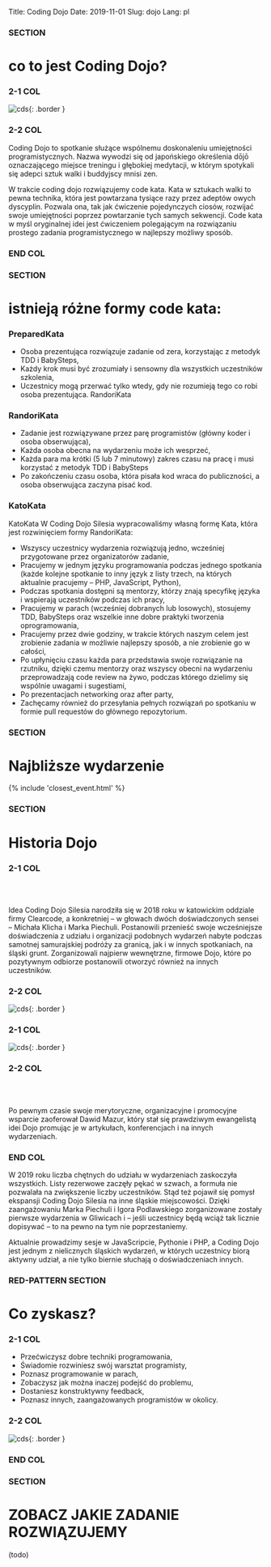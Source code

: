 Title: Coding Dojo
Date: 2019-11-01
Slug: dojo
Lang: pl

### SECTION ###
# co to jest Coding Dojo?

### 2-1 COL ###
![cds](/images/photos/1.png){: .border }

### 2-2 COL ###
Coding Dojo to spotkanie służące wspólnemu doskonaleniu umiejętności programistycznych. Nazwa wywodzi się od japońskiego określenia dōjō oznaczającego miejsce treningu i głębokiej medytacji, w którym spotykali się adepci sztuk walki i buddyjscy mnisi zen.

W trakcie coding dojo rozwiązujemy code kata. Kata w sztukach walki to pewna technika, która jest powtarzana tysiące razy przez adeptów owych dyscyplin. Pozwala ona, tak jak ćwiczenie pojedynczych ciosów, rozwijać swoje umiejętności poprzez powtarzanie tych samych sekwencji. Code kata w myśl oryginalnej idei jest ćwiczeniem polegającym na rozwiązaniu prostego zadania programistycznego w najlepszy możliwy sposób.

### END COL ###

### SECTION ###
# istnieją różne formy code kata:

### PreparedKata

* Osoba prezentująca rozwiązuje zadanie od zera, korzystając z metodyk TDD i BabySteps, 
* Każdy krok musi być zrozumiały i sensowny dla wszystkich uczestników szkolenia, 
* Uczestnicy mogą przerwać tylko wtedy, gdy nie rozumieją tego co robi osoba prezentująca. RandoriKata 

### RandoriKata

* Zadanie jest rozwiązywane przez parę programistów (główny koder i osoba obserwująca), 
* Każda osoba obecna na wydarzeniu może ich wesprzeć, 
* Każda para ma krótki (5 lub 7 minutowy) zakres czasu na pracę i musi korzystać z metodyk TDD i BabySteps 
* Po zakończeniu czasu osoba, która pisała kod wraca do publiczności, a osoba obserwująca zaczyna pisać kod. 

### KatoKata

KatoKata W Coding Dojo Silesia wypracowaliśmy własną formę Kata, która jest rozwinięciem formy RandoriKata: 

* Wszyscy uczestnicy wydarzenia rozwiązują jedno, wcześniej przygotowane przez organizatorów zadanie, 
* Pracujemy w jednym języku programowania podczas jednego spotkania (każde kolejne spotkanie to inny język z listy trzech, na których aktualnie pracujemy – PHP, JavaScript, Python), 
* Podczas spotkania dostępni są mentorzy, którzy znają specyfikę języka i wspierają uczestników podczas ich pracy, 
* Pracujemy w parach (wcześniej dobranych lub losowych), stosujemy TDD, BabySteps oraz wszelkie inne dobre praktyki tworzenia oprogramowania, 
* Pracujemy przez dwie godziny, w trakcie których naszym celem jest zrobienie zadania w możliwie najlepszy sposób, a nie zrobienie go w całości, 
* Po upłynięciu czasu każda para przedstawia swoje rozwiązanie na rzutniku, dzięki czemu mentorzy oraz wszyscy obecni na wydarzeniu przeprowadzają code review na żywo, podczas którego dzielimy się wspólnie uwagami i sugestiami, 
* Po prezentacjach networking oraz after party, 
* Zachęcamy również do przesyłania pełnych rozwiązań po spotkaniu w formie pull requestów do głównego repozytorium.

### SECTION ###
# Najbliższe wydarzenie

{% include 'closest_event.html' %}

### SECTION ###
# Historia Dojo

### 2-1 COL ###
<br /> <br />

Idea Coding Dojo Silesia narodziła się w 2018 roku w katowickim oddziale firmy Clearcode, a konkretniej – w głowach dwóch doświadczonych sensei – Michała Klicha i Marka Piechuli. Postanowili przenieść swoje wcześniejsze doświadczenia z udziału i organizacji podobnych wydarzeń nabyte podczas samotnej samurajskiej podróży za granicą, jak i w innych spotkaniach, na śląski grunt. Zorganizowali najpierw wewnętrzne, firmowe Dojo, które po pozytywnym odbiorze postanowili otworzyć również na innych uczestników.

### 2-2 COL ###
![cds](/images/photos/4.png){: .border }

### 2-1 COL ###
![cds](/images/photos/5.png){: .border }

### 2-2 COL ###
<br /> <br />

Po pewnym czasie swoje merytoryczne, organizacyjne i promocyjne wsparcie zaoferował Dawid Mazur, który stał się prawdziwym ewangelistą idei Dojo promując je w artykułach, konferencjach i na innych wydarzeniach.

### END COL ###

W 2019 roku liczba chętnych do udziału w wydarzeniach zaskoczyła wszystkich. Listy rezerwowe zaczęły pękać w szwach, a formuła nie pozwalała na zwiększenie liczby uczestników. Stąd też pojawił się pomysł ekspansji Coding Dojo Silesia na inne śląskie miejscowości. Dzięki zaangażowaniu Marka Piechuli i Igora Podlawskiego zorganizowane zostały pierwsze wydarzenia w Gliwicach i – jeśli uczestnicy będą wciąż tak licznie dopisywać – to na pewno na tym nie poprzestaniemy. 

Aktualnie prowadzimy sesje w JavaScripcie, Pythonie i PHP, a Coding Dojo jest jednym z nielicznych śląskich wydarzeń, w których uczestnicy biorą aktywny udział, a nie tylko biernie słuchają o doświadczeniach innych.

### RED-PATTERN SECTION ###
# Co zyskasz?

### 2-1 COL ###
* Przećwiczysz dobre techniki programowania,
* Świadomie rozwiniesz swój warsztat programisty,
* Poznasz programowanie w parach, <!--- xD -->
* Zobaczysz jak można inaczej podejść do problemu,
* Dostaniesz konstruktywny feedback,
* Poznasz innych, zaangażowanych programistów w okolicy.

### 2-2 COL ###
![cds](/images/photos/2.png){: .border }

### END COL ###

### SECTION ###

# ZOBACZ JAKIE ZADANIE ROZWIĄZUJEMY
(todo)
